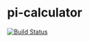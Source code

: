 # pi-calculator
[![Build Status](http://ec2-35-157-169-247.eu-central-1.compute.amazonaws.com/buildStatus/icon?job=pi-calculator)](http://ec2-35-157-169-247.eu-central-1.compute.amazonaws.com/job/pi-calculator/)
